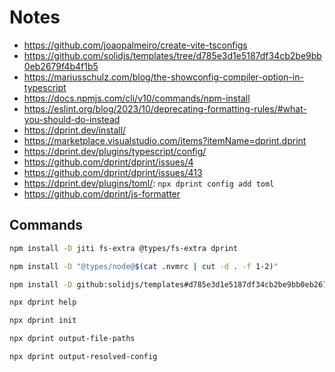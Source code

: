# Notes

- https://github.com/joaopalmeiro/create-vite-tsconfigs
- https://github.com/solidjs/templates/tree/d785e3d1e5187df34cb2be9bb0eb2679f4b4f1b5
- https://mariusschulz.com/blog/the-showconfig-compiler-option-in-typescript
- https://docs.npmjs.com/cli/v10/commands/npm-install
- https://eslint.org/blog/2023/10/deprecating-formatting-rules/#what-you-should-do-instead
- https://dprint.dev/install/
- https://marketplace.visualstudio.com/items?itemName=dprint.dprint
- https://dprint.dev/plugins/typescript/config/
- https://github.com/dprint/dprint/issues/4
- https://github.com/dprint/dprint/issues/413
- https://dprint.dev/plugins/toml/: `npx dprint config add toml`
- https://github.com/dprint/js-formatter

## Commands

```bash
npm install -D jiti fs-extra @types/fs-extra dprint
```

```bash
npm install -D "@types/node@$(cat .nvmrc | cut -d . -f 1-2)"
```

```bash
npm install -D github:solidjs/templates#d785e3d1e5187df34cb2be9bb0eb2679f4b4f1b5
```

```bash
npx dprint help
```

```bash
npx dprint init
```

```bash
npx dprint output-file-paths
```

```bash
npx dprint output-resolved-config
```
